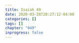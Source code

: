 ```yaml
---
title: Isaiah 49
date: 2020-03-28T20:27:12-04:00
categories: []
tags: []
chapter: "049"
inprogress: false
---
```



